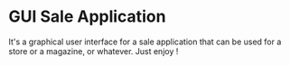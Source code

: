 # GUI Sale Application
It's a graphical user interface for a sale application that can be used for a store or a magazine, or whatever. Just enjoy !
